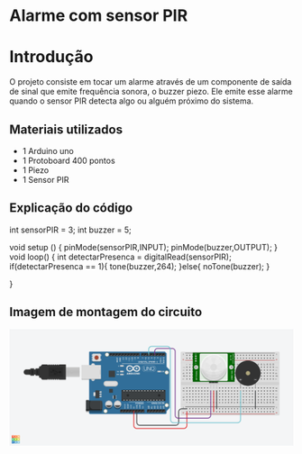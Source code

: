 # Alarme com sensor PIR

# Introdução
  O projeto consiste em tocar um alarme através de um componente de saída de sinal que emite frequência sonora, o buzzer piezo. 
  Ele emite esse alarme quando o sensor PIR detecta algo ou alguém próximo do sistema. 

## Materiais utilizados
- 1 Arduino uno
- 1 Protoboard 400 pontos
- 1 Piezo
- 1 Sensor PIR

## Explicação do código

int sensorPIR = 3;
int buzzer = 5;

void setup ()
{
  pinMode(sensorPIR,INPUT);
  pinMode(buzzer,OUTPUT);
}
void loop()
{
  int detectarPresenca = digitalRead(sensorPIR);
  if(detectarPresenca == 1){
    tone(buzzer,264);
  }else{
    noTone(buzzer);
  }
  
}

## Imagem de montagem do circuito

![Alarme com sensor PIR](alarme_com_sensor_pir.png)
